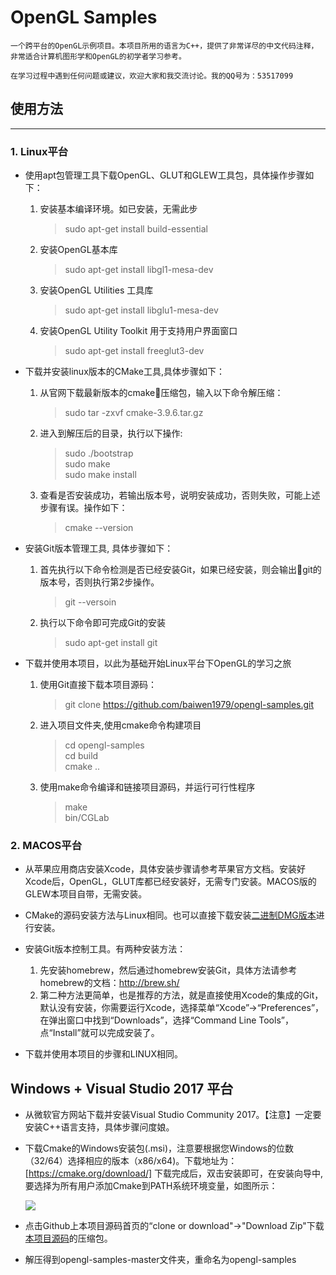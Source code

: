 # OpenGL Samples

    一个跨平台的OpenGL示例项目。本项目所用的语言为C++，提供了非常详尽的中文代码注释，非常适合计算机图形学和OpenGL的初学者学习参考。

    在学习过程中遇到任何问题或建议，欢迎大家和我交流讨论。我的QQ号为：53517099

## 使用方法
----
### 1. Linux平台

* 使用apt包管理工具下载OpenGL、GLUT和GLEW工具包，具体操作步骤如下：
    
  1. 安装基本编译环境。如已安装，无需此步
     > sudo apt-get install build-essential
  2. 安装OpenGL基本库
     > sudo apt-get install libgl1-mesa-dev
  3. 安装OpenGL Utilities 工具库
     > sudo apt-get install libglu1-mesa-dev
  4. 安装OpenGL Utility Toolkit 用于支持用户界面窗口
     > sudo apt-get install freeglut3-dev

* 下载并安装linux版本的CMake工具,具体步骤如下：

  1. 从官网下载最新版本的cmake压缩包，输入以下命令解压缩：
     > sudo tar -zxvf cmake-3.9.6.tar.gz
  2. 进入到解压后的目录，执行以下操作:
     > sudo ./bootstrap  
     > sudo make  
     > sudo make install
  3. 查看是否安装成功，若输出版本号，说明安装成功，否则失败，可能上述步骤有误。操作如下：
     > cmake --version

* 安装Git版本管理工具, 具体步骤如下：
  
  1. 首先执行以下命令检测是否已经安装Git，如果已经安装，则会输出git的版本号，否则执行第2步操作。
     > git --versoin
  2. 执行以下命令即可完成Git的安装
     > sudo apt-get install git

* 下载并使用本项目，以此为基础开始Linux平台下OpenGL的学习之旅
  
  1. 使用Git直接下载本项目源码：
     > git clone https://github.com/baiwen1979/opengl-samples.git
  
  2. 进入项目文件夹,使用cmake命令构建项目
     > cd opengl-samples  
     > cd build  
     > cmake .. 
  3. 使用make命令编译和链接项目源码，并运行可行性程序 
     > make  
     > bin/CGLab

### 2. MACOS平台

* 从苹果应用商店安装Xcode，具体安装步骤请参考苹果官方文档。安装好Xcode后，OpenGL，GLUT库都已经安装好，无需专门安装。MACOS版的GLEW本项目自带，无需安装。

* CMake的源码安装方法与Linux相同。也可以直接下载安装[二进制DMG版本](https://cmake.org/download/)进行安装。

* 安装Git版本控制工具。有两种安装方法：

  1. 先安装homebrew，然后通过homebrew安装Git，具体方法请参考homebrew的文档：http://brew.sh/
  2. 第二种方法更简单，也是推荐的方法，就是直接使用Xcode的集成的Git，默认没有安装，你需要运行Xcode，选择菜单“Xcode”->“Preferences”，在弹出窗口中找到“Downloads”，选择“Command Line Tools”，点“Install”就可以完成安装了。

* 下载并使用本项目的步骤和LINUX相同。

## Windows + Visual Studio 2017 平台

* 从微软官方网站下载并安装Visual Studio Community 2017。【注意】一定要安装C++语言支持，具体步骤问度娘。

* 下载Cmake的Windows安装包(.msi)，注意要根据您Windows的位数（32/64）选择相应的版本（x86/x64)。下载地址为：[https://cmake.org/download/]  下载完成后，双击安装即可，在安装向导中,要选择为所有用户添加Cmake到PATH系统环境变量，如图所示：

    <img src="http://img.blog.csdn.net/20160830035822836"/>

* 点击Github上本项目源码首页的“clone or download"->"Download Zip"下载[本项目源码](https://github.com/baiwen1979/opengl-samples)的压缩包。

* 解压得到opengl-samples-master文件夹，重命名为opengl-samples